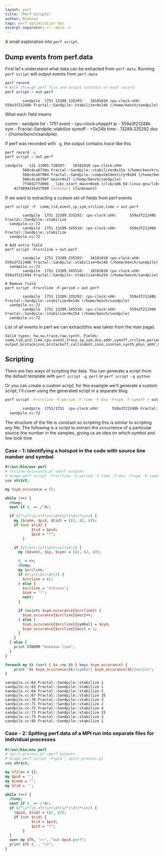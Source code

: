 ```yaml
---
layout: post
title: "Perf Scripts"
author: Nimalan
tags: perf optimization hpc
excerpt_separator: <!--more-->
---
```


A small exploration into `perf script`.

<!--more-->

## Dump events from perf.data

First let's understand what data can be extracted from `perf.data`. Running `perf script` will output events from `perf.data`

```sh
perf record
# Walk through perf file and output contents of each record
perf script > out.perf
```

```
        sandpile  1751 13289.335292:   10101010 cpu-clock:uhH:      559a3f21248b Fractal::Sandpile::stabilize+0x24b (/home/bench/sandpile)
```

What each field means

comm - sandpile
tid - 1751
event - cpu-clock:uhpppH
ip - 559a3f21248b
sym - Fractal::Sandpile::stabilize
symoff - +0x24b
time - 13289.335292
dso - (/home/bench/sandpile)

If perf was recorded with `-g`, the output contains trace like this

```sh
perf record -g
perf script > out.perf

sandpile   131 11005.728397:   10101010 cpu-clock:uhH: 
	    560cdca6739a Fractal::Sandpile::stabilize+0x15a (/home/bench/sandpile)
	    560cdca67984 Fractal::Sandpile::computeIdentity+0x84 (/home/bench/sandpile)
	    560cdca670ef main+0x1f (/home/bench/sandpile)
	    7f36527fd09b __libc_start_main+0xeb (/lib/x86_64-linux-gnu/libc-2.28.so)
	41fd89415541f689 [unknown] ([unknown])
```

If we want to extracting a custom set of fields from perf events

```
perf script -F  comm,tid,event,ip,sym,srcline,time > out.perf

        sandpile  1751 13289.335292: cpu-clock:uhH:      559a3f21248b Fractal::Sandpile::stabilize
  sandpile.cc:72
        sandpile  1751 13289.345516: cpu-clock:uhH:      559a3f212494 Fractal::Sandpile::stabilize
  sandpile.cc:72

# Add extra field
perf script -F+srcline > out.perf

        sandpile  1751 13289.335292:   10101010 cpu-clock:uhH:      559a3f21248b Fractal::Sandpile::stabilize+0x24b (/home/bench/sandpile)
  sandpile.cc:72
        sandpile  1751 13289.345516:   10101010 cpu-clock:uhH:      559a3f212494 Fractal::Sandpile::stabilize+0x254 (/home/bench/sandpile)

# Remove field
perf script -F+srcline -F-period > out.perf

        sandpile  1751 13289.335292: cpu-clock:uhH:      559a3f21248b Fractal::Sandpile::stabilize+0x24b (/home/bench/sandpile)
  sandpile.cc:72
        sandpile  1751 13289.345516: cpu-clock:uhH:      559a3f212494 Fractal::Sandpile::stabilize+0x254 (/home/bench/sandpile)
  sandpile.cc:72

```

List of all events in perf we can extract(this was taken from the man page)

```
Valid types: hw,sw,trace,raw,synth. Fields: comm,tid,pid,time,cpu,event,trace,ip,sym,dso,addr,symoff,srcline,period,iregs,uregs,brstack,brstacksym,flags,bpf-output,brstackinsn,brstackoff,callindent,insn,insnlen,synth,phys_addr,metric,misc
```

## Scripting

There are two ways of scripting the data. You can generate a script from the default template with `perf script -g perl` or `perf script -g python`

Or you can create a custom script, for this example we'll generate a custom script, I'll cover using the generated script in a separate blog

```sh
perf script -F+srcline -F-period -F-time -F-dso -F+sym -F-symoff > out.perf

        sandpile  1751/1751  cpu-clock:uhH:      559a3f21248b Fractal::Sandpile::stabilize
  sandpile.cc:72
```

The structure of the file is constant so scripting this is similar to scripting any file. The following is a script to extract the occurrence of a particular source line number in the samples, giving us an idea on which symbol and line took time

### Case - 1: Identifying a hotspot in the code with source line number and symbol

```pl
#!/usr/bin/env perl
# srcline-occurance.pl <perf output>
# Usage perf script -F+srcline -F-period -F-time -F-dso -F+sym -F-symoff | srcline-occurance.pl
use strict;

my %sym_occurance = ();

while (<>) {
  chomp;
  next if $_ =~ /^#/;

  if (/^\s*(\S.+?)\s+(\d+)\/*(\d+)*\s+/) {
    my ($comm, $pid, $tid) = ($1, $2, $3);
    if (not $tid) {
			$tid = $pid;
			$pid = "?";
		}

    if (/(\S+):\s*(\S+)\s+(\S+)/) {
      my ($event, $ip, $sym) = ($1, $2, $3);

      $_ = <>;
      chomp;
      my $srcline;
      if (/\s+(\S+:\d+)/) {
        $srcline = $1;
      } else {
        $srcline = 'Unknown';
        $sym = '?';
        next;
      }

      if (exists $sym_occurance{$srcline}) {
        $sym_occurance{$srcline}{occ}++;
      } else {
        $sym_occurance{$srcline}{symbol} = $sym;
        $sym_occurance{$srcline}{occ} = 1;
      }
    }
  } else {
    print STDERR "Unknown line";
  }
}

foreach my $k (sort { $a cmp $b } keys %sym_occurance) {
	print "$k $sym_occurance{$k}{symbol} $sym_occurance{$k}{occ}\n";
}
```

```
sandpile.cc:62 Fractal::Sandpile::stabilize 1
sandpile.cc:63 Fractal::Sandpile::stabilize 1
sandpile.cc:64 Fractal::Sandpile::stabilize 5
sandpile.cc:67 Fractal::Sandpile::stabilize 35
sandpile.cc:70 Fractal::Sandpile::stabilize 3
sandpile.cc:71 Fractal::Sandpile::stabilize 2
sandpile.cc:72 Fractal::Sandpile::stabilize 4
sandpile.cc:73 Fractal::Sandpile::stabilize 15
sandpile.cc:75 Fractal::Sandpile::stabilize 3
sandpile.cc:85 Fractal::Sandpile::stabilize 1
```

### Case - 2: Spitting perf.data of a MPI run into separate files for individual processes

```perl
#!/usr/bin/env perl
# split-process.pl <perf output>
# Usage perf script -F+pid | split-process.pl
use strict;

my %files = {};
my $pid = '';
my $comm = '';
my $tid = '';

while (<>) {
  chomp;
  next if $_ =~ /^#/;
  if (/^\s*(\S.+?)\s+(\d+)\/*(\d+)*\s+/) {
    ($pid, $tid) = ($2, $3);
    if (not $tid) {
			$tid = $pid;
			$pid = "?";
		}
  }
  open my $fh, '>>', "out-$pid.perf";
  print $fh $_ . "\n";
}
```
